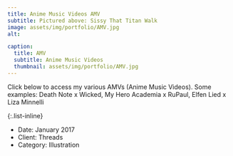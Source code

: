 ```yaml
---
title: Anime Music Videos AMV
subtitle: Pictured above: Sissy That Titan Walk
image: assets/img/portfolio/AMV.jpg
alt:

caption:
  title: AMV
  subtitle: Anime Music Videos
  thumbnail: assets/img/portfolio/AMV.jpg
---
```

Click below to access my various AMVs (Anime Music Videos). Some examples: Death Note x Wicked, My Hero Academia x RuPaul, Elfen Lied x Liza Minnelli

{:.list-inline}
- Date: January 2017
- Client: Threads
- Category: Illustration

